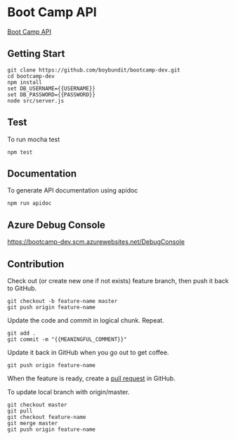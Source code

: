 # Boot Camp API

[Boot Camp API](https://bootcamp-dev.azurewebsites.net)

## Getting Start

  ```
git clone https://github.com/boybundit/bootcamp-dev.git
cd bootcamp-dev
npm install
set DB_USERNAME={{USERNAME}}
set DB_PASSWORD={{PASSWORD}}
node src/server.js
  ```

## Test

To run mocha test

```
npm test
  ```
  
## Documentation

To generate API documentation using apidoc

  ```
npm run apidoc
  ```

## Azure Debug Console

https://bootcamp-dev.scm.azurewebsites.net/DebugConsole

## Contribution

Check out (or create new one if not exists) feature branch, then push it back to GitHub.
  ```
git checkout -b feature-name master
git push origin feature-name
  ```
  
Update the code and commit in logical chunk. Repeat.
  ```
git add .
git commit -m "{{MEANINGFUL_COMMENT}}"
  ```
  
Update it back in GitHub when you go out to get coffee.
  ```
git push origin feature-name
  ```

When the feature is ready, create a [pull request](https://github.com/boybundit/bootcamp-api/pulls) in GitHub.

To update local branch with origin/master.
 ```
git checkout master
git pull
git checkout feature-name
git merge master
git push origin feature-name
  ```
  